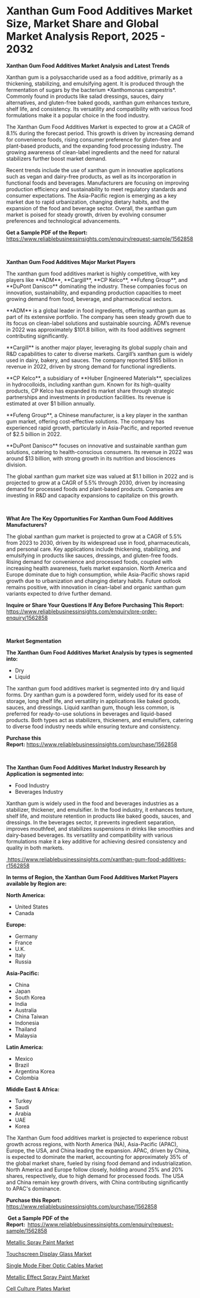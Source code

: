 <p><h1>Xanthan Gum Food Additives Market Size, Market Share and Global Market Analysis Report, 2025 - 2032</h1></p><p><strong>Xanthan Gum Food Additives Market Analysis and Latest Trends</strong></p>
<p><p>Xanthan gum is a polysaccharide used as a food additive, primarily as a thickening, stabilizing, and emulsifying agent. It is produced through the fermentation of sugars by the bacterium *Xanthomonas campestris*. Commonly found in products like salad dressings, sauces, dairy alternatives, and gluten-free baked goods, xanthan gum enhances texture, shelf life, and consistency. Its versatility and compatibility with various food formulations make it a popular choice in the food industry.</p><p>The Xanthan Gum Food Additives Market is expected to grow at a CAGR of 8.1% during the forecast period. This growth is driven by increasing demand for convenience foods, rising consumer preference for gluten-free and plant-based products, and the expanding food processing industry. The growing awareness of clean-label ingredients and the need for natural stabilizers further boost market demand.</p><p>Recent trends include the use of xanthan gum in innovative applications such as vegan and dairy-free products, as well as its incorporation in functional foods and beverages. Manufacturers are focusing on improving production efficiency and sustainability to meet regulatory standards and consumer expectations. The Asia-Pacific region is emerging as a key market due to rapid urbanization, changing dietary habits, and the expansion of the food and beverage sector. Overall, the xanthan gum market is poised for steady growth, driven by evolving consumer preferences and technological advancements.</p></p>
<p><strong>Get a Sample PDF of the Report:&nbsp;</strong> <a href="https://www.reliablebusinessinsights.com/enquiry/request-sample/1562858?utm_campaign=1138&utm_medium=2&utm_source=Github&utm_content=ia&utm_term=25012025&utm_id=xanthan-gum-food-additives">https://www.reliablebusinessinsights.com/enquiry/request-sample/1562858</a></p>
<p>&nbsp;</p>
<p><strong>Xanthan Gum Food Additives Major Market Players</strong></p>
<p><p>The xanthan gum food additives market is highly competitive, with key players like **ADM**, **Cargill**, **CP Kelco**, **Fufeng Group**, and **DuPont Danisco** dominating the industry. These companies focus on innovation, sustainability, and expanding production capacities to meet growing demand from food, beverage, and pharmaceutical sectors.</p><p>**ADM** is a global leader in food ingredients, offering xanthan gum as part of its extensive portfolio. The company has seen steady growth due to its focus on clean-label solutions and sustainable sourcing. ADM’s revenue in 2022 was approximately $101.8 billion, with its food additives segment contributing significantly.</p><p>**Cargill** is another major player, leveraging its global supply chain and R&D capabilities to cater to diverse markets. Cargill’s xanthan gum is widely used in dairy, bakery, and sauces. The company reported $165 billion in revenue in 2022, driven by strong demand for functional ingredients.</p><p>**CP Kelco**, a subsidiary of **Huber Engineered Materials**, specializes in hydrocolloids, including xanthan gum. Known for its high-quality products, CP Kelco has expanded its market share through strategic partnerships and investments in production facilities. Its revenue is estimated at over $1 billion annually.</p><p>**Fufeng Group**, a Chinese manufacturer, is a key player in the xanthan gum market, offering cost-effective solutions. The company has experienced rapid growth, particularly in Asia-Pacific, and reported revenue of $2.5 billion in 2022.</p><p>**DuPont Danisco** focuses on innovative and sustainable xanthan gum solutions, catering to health-conscious consumers. Its revenue in 2022 was around $13 billion, with strong growth in its nutrition and biosciences division.</p><p>The global xanthan gum market size was valued at $1.1 billion in 2022 and is projected to grow at a CAGR of 5.5% through 2030, driven by increasing demand for processed foods and plant-based products. Companies are investing in R&D and capacity expansions to capitalize on this growth.</p></p>
<p>&nbsp;</p>
<p><strong>What Are The Key Opportunities For Xanthan Gum Food Additives Manufacturers?</strong></p>
<p><p>The global xanthan gum market is projected to grow at a CAGR of 5.5% from 2023 to 2030, driven by its widespread use in food, pharmaceuticals, and personal care. Key applications include thickening, stabilizing, and emulsifying in products like sauces, dressings, and gluten-free foods. Rising demand for convenience and processed foods, coupled with increasing health awareness, fuels market expansion. North America and Europe dominate due to high consumption, while Asia-Pacific shows rapid growth due to urbanization and changing dietary habits. Future outlook remains positive, with innovation in clean-label and organic xanthan gum variants expected to drive further demand.</p></p>
<p><strong>Inquire or Share Your Questions If Any Before Purchasing This Report:</strong> <a href="https://www.reliablebusinessinsights.com/enquiry/pre-order-enquiry/1562858?utm_campaign=1138&utm_medium=2&utm_source=Github&utm_content=ia&utm_term=25012025&utm_id=xanthan-gum-food-additives">https://www.reliablebusinessinsights.com/enquiry/pre-order-enquiry/1562858</a></p>
<p>&nbsp;</p>
<p><strong>Market Segmentation</strong></p>
<p><strong>The Xanthan Gum Food Additives Market Analysis by types is segmented into:</strong></p>
<p><ul><li>Dry</li><li>Liquid</li></ul></p>
<p><p>The xanthan gum food additives market is segmented into dry and liquid forms. Dry xanthan gum is a powdered form, widely used for its ease of storage, long shelf life, and versatility in applications like baked goods, sauces, and dressings. Liquid xanthan gum, though less common, is preferred for ready-to-use solutions in beverages and liquid-based products. Both types act as stabilizers, thickeners, and emulsifiers, catering to diverse food industry needs while ensuring texture and consistency.</p></p>
<p><strong>Purchase this Report:&nbsp;</strong><a href="https://www.reliablebusinessinsights.com/purchase/1562858?utm_campaign=1138&utm_medium=2&utm_source=Github&utm_content=ia&utm_term=25012025&utm_id=xanthan-gum-food-additives">https://www.reliablebusinessinsights.com/purchase/1562858</a></p>
<p>&nbsp;</p>
<p><strong>The Xanthan Gum Food Additives Market Industry Research by Application is segmented into:</strong></p>
<p><ul><li>Food Industry</li><li>Beverages Industry</li></ul></p>
<p><p>Xanthan gum is widely used in the food and beverages industries as a stabilizer, thickener, and emulsifier. In the food industry, it enhances texture, shelf life, and moisture retention in products like baked goods, sauces, and dressings. In the beverages sector, it prevents ingredient separation, improves mouthfeel, and stabilizes suspensions in drinks like smoothies and dairy-based beverages. Its versatility and compatibility with various formulations make it a key additive for achieving desired consistency and quality in both markets.</p></p>
<p><a href="https://www.reliablebusinessinsights.com/xanthan-gum-food-additives-r1562858?utm_campaign=1138&utm_medium=2&utm_source=Github&utm_content=ia&utm_term=25012025&utm_id=xanthan-gum-food-additives">&nbsp;https://www.reliablebusinessinsights.com/xanthan-gum-food-additives-r1562858</a></p>
<p><strong>In terms of Region, the Xanthan Gum Food Additives Market Players available by Region are:</strong></p>
<p>
    <p> <strong> North America: </strong>
        <ul>
            <li>United States</li>
            <li>Canada</li>
        </ul>
        </p> 
    <p> <strong> Europe: </strong>
        <ul>
            <li>Germany</li>
            <li>France</li>
            <li>U.K.</li>
            <li>Italy</li>
            <li>Russia</li>
        </ul>
        </p> 
    <p> <strong> Asia-Pacific: </strong>
        <ul>
            <li>China</li>
            <li>Japan</li>
            <li>South Korea</li>
            <li>India</li>
            <li>Australia</li>
            <li>China Taiwan</li>
            <li>Indonesia</li>
            <li>Thailand</li>
            <li>Malaysia</li>
        </ul>
        </p> 
    <p> <strong> Latin America: </strong>
        <ul>
            <li>Mexico</li>
            <li>Brazil</li>
            <li>Argentina Korea</li>
            <li>Colombia</li>
        </ul>
        </p> 
    <p> <strong> Middle East & Africa: </strong>
        <ul>
            <li>Turkey</li>
            <li>Saudi</li>
            <li>Arabia</li>
            <li>UAE</li>
            <li>Korea</li>
        </ul>
    </p>
    </p>
<p><p>The Xanthan Gum food additives market is projected to experience robust growth across regions, with North America (NA), Asia-Pacific (APAC), Europe, the USA, and China leading the expansion. APAC, driven by China, is expected to dominate the market, accounting for approximately 35% of the global market share, fueled by rising food demand and industrialization. North America and Europe follow closely, holding around 25% and 20% shares, respectively, due to high demand for processed foods. The USA and China remain key growth drivers, with China contributing significantly to APAC's dominance.</p></p>
<p><strong>Purchase this Report: </strong><a href="https://www.reliablebusinessinsights.com/purchase/1562858?utm_campaign=1138&utm_medium=2&utm_source=Github&utm_content=ia&utm_term=25012025&utm_id=xanthan-gum-food-additives">https://www.reliablebusinessinsights.com/purchase/1562858</a></p>
<p>&nbsp;<strong>Get a Sample PDF of the Report:&nbsp;&nbsp;</strong><a href="https://www.reliablebusinessinsights.com/enquiry/request-sample/1562858?utm_campaign=1138&utm_medium=2&utm_source=Github&utm_content=ia&utm_term=25012025&utm_id=xanthan-gum-food-additives">https://www.reliablebusinessinsights.com/enquiry/request-sample/1562858</a></p>
<p><strong></strong></p>
<p><p><a href="https://github.com/MariaWashington76/Market-Research-Report-List-1/blob/main/metallic-spray-paint-market.md?utm_campaign=1138&utm_medium=2&utm_source=Github&utm_content=ia&utm_term=25012025&utm_id=xanthan-gum-food-additives">Metallic Spray Paint Market</a></p><p><a href="https://www.linkedin.com/pulse/global-overview-touchscreen-display-glass-market-revenue-share-vt67e?utm_campaign=1138&utm_medium=2&utm_source=Github&utm_content=ia&utm_term=25012025&utm_id=xanthan-gum-food-additives">Touchscreen Display Glass Market</a></p><p><a href="https://www.linkedin.com/pulse/thorough-examination-global-single-mode-fiber-optic-cables-ztuvf?utm_campaign=1138&utm_medium=2&utm_source=Github&utm_content=ia&utm_term=25012025&utm_id=xanthan-gum-food-additives">Single Mode Fiber Optic Cables Market</a></p><p><a href="https://github.com/rosamariarocque98/Market-Research-Report-List-1/blob/main/metallic-effect-spray-paint-market.md?utm_campaign=1138&utm_medium=2&utm_source=Github&utm_content=ia&utm_term=25012025&utm_id=xanthan-gum-food-additives">Metallic Effect Spray Paint Market</a></p><p><a href="https://www.linkedin.com/pulse/examining-market-forces-influencing-cell-culture-plates-8qb9c?utm_campaign=1138&utm_medium=2&utm_source=Github&utm_content=ia&utm_term=25012025&utm_id=xanthan-gum-food-additives">Cell Culture Plates Market</a></p></p>